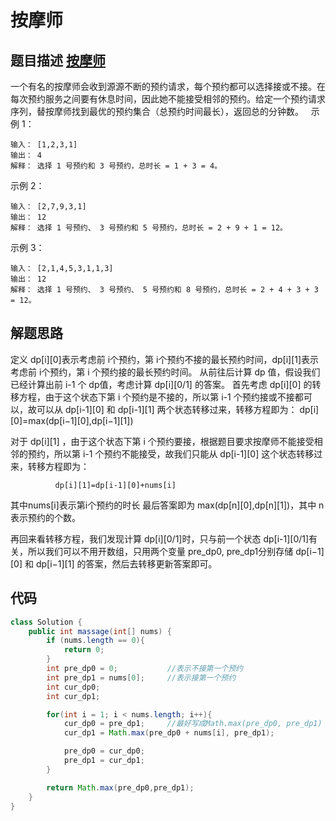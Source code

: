 # 按摩师

## 题目描述 [按摩师](https://leetcode-cn.com/problems/the-masseuse-lcci/)
一个有名的按摩师会收到源源不断的预约请求，每个预约都可以选择接或不接。在每次预约服务之间要有休息时间，因此她不能接受相邻的预约。给定一个预约请求序列，替按摩师找到最优的预约集合（总预约时间最长），返回总的分钟数。
 
示例 1：

    输入： [1,2,3,1]
    输出： 4
    解释： 选择 1 号预约和 3 号预约，总时长 = 1 + 3 = 4。
示例 2：

    输入： [2,7,9,3,1]
    输出： 12
    解释： 选择 1 号预约、 3 号预约和 5 号预约，总时长 = 2 + 9 + 1 = 12。
示例 3：

    输入： [2,1,4,5,3,1,1,3]
    输出： 12
    解释： 选择 1 号预约、 3 号预约、 5 号预约和 8 号预约，总时长 = 2 + 4 + 3 + 3 = 12。

## 解题思路
定义 dp[i][0]表示考虑前 i个预约，第 i个预约不接的最长预约时间，dp[i][1]表示考虑前 i个预约，第 i 个预约接的最长预约时间。
从前往后计算 dp 值，假设我们已经计算出前 i-1 个 dp值，考虑计算 dp[i][0/1] 的答案。
首先考虑 dp[i][0] 的转移方程，由于这个状态下第 i 个预约是不接的，所以第 i-1 个预约接或不接都可以，故可以从 dp[i-1][0] 和 dp[i-1][1] 两个状态转移过来，转移方程即为：
              dp[i][0]=max(dp[i−1][0],dp[i−1][1])

对于 dp[i][1] ，由于这个状态下第 i 个预约要接，根据题目要求按摩师不能接受相邻的预约，所以第 i-1 个预约不能接受，故我们只能从 dp[i-1][0] 这个状态转移过来，转移方程即为：

              dp[i][1]=dp[i-1][0]+nums[i]

其中nums[i]表示第i个预约的时长
最后答案即为 max(dp[n][0],dp[n][1])，其中 n表示预约的个数。

再回来看转移方程，我们发现计算 dp[i][0/1]时，只与前一个状态 dp[i-1][0/1]有关，所以我们可以不用开数组，只用两个变量 pre_dp0, pre_dp1分别存储 dp[i−1][0] 和 dp[i−1][1] 的答案，然后去转移更新答案即可。


## 代码
```java
class Solution {
    public int massage(int[] nums) {
        if (nums.length == 0){
            return 0;
        }
        int pre_dp0 = 0;           //表示不接第一个预约
        int pre_dp1 = nums[0];     //表示接第一个预约
        int cur_dp0;
        int cur_dp1;

        for(int i = 1; i < nums.length; i++){
            cur_dp0 = pre_dp1;     //最好写成Math.max(pre_dp0, pre_dp1)
            cur_dp1 = Math.max(pre_dp0 + nums[i], pre_dp1);

            pre_dp0 = cur_dp0;
            pre_dp1 = cur_dp1;
        }

        return Math.max(pre_dp0,pre_dp1);
    }
}
```
